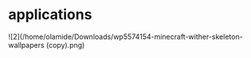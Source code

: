 # applications
![2](/home/olamide/Downloads/wp5574154-minecraft-wither-skeleton-wallpapers (copy).png)
